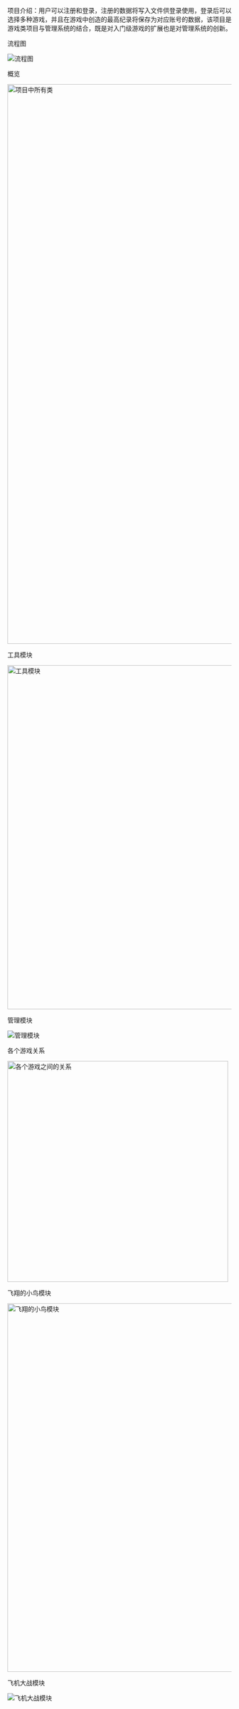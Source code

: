 项目介绍：用户可以注册和登录，注册的数据将写入文件供登录使用，登录后可以选择多种游戏，并且在游戏中创造的最高纪录将保存为对应账号的数据，该项目是游戏类项目与管理系统的结合，既是对入门级游戏的扩展也是对管理系统的创新。

流程图

![流程图](https://github.com/wurldwen/Final-Assignment-of-c-Class/assets/147225829/48ccedd7-c8e7-4e74-bda1-30f59c146595)

概览

<img width="1256" alt="项目中所有类" src="https://github.com/wurldwen/Final-Assignment-of-c-Class/assets/147225829/153b3d7e-c69d-43be-bc1f-1c1f71992058">

工具模块

<img width="772" alt="工具模块" src="https://github.com/wurldwen/Final-Assignment-of-c-Class/assets/147225829/fb01b37b-daa5-401f-801d-c9067896892d">

管理模块

![管理模块](https://github.com/wurldwen/Final-Assignment-of-c-Class/assets/147225829/8904e1d6-395c-43e6-b158-b549a55d0d9e)

各个游戏关系
                                                      
<img width="496" alt="各个游戏之间的关系" src="https://github.com/wurldwen/Final-Assignment-of-c-Class/assets/147225829/bc6c2fd1-1715-4402-9704-50ffa320f2dd">

飞翔的小鸟模块

<img width="827" alt="飞翔的小鸟模块" src="https://github.com/wurldwen/Final-Assignment-of-c-Class/assets/147225829/e15707b4-d202-449d-932c-b50a99b34068">

飞机大战模块

![飞机大战模块](https://github.com/wurldwen/Final-Assignment-of-c-Class/assets/147225829/e38e57b1-0508-4c79-80c7-c12f0590f49d)





